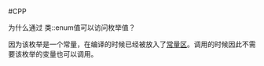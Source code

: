 #CPP

为什么通过 类::enum值可以访问枚举值？

因为该枚举是一个常量，在编译的时候已经被放入了[常量区](../内存分区.md#^00c65b)。调用的时候因此不需要该枚举的变量也可以调用。